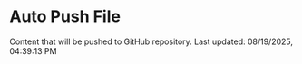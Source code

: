 # Auto Push File

Content that will be pushed to GitHub repository.
Last updated: 08/19/2025, 04:39:13 PM